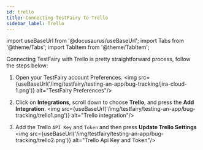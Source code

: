 ```yaml
---
id: trello
title: Connecting TestFairy to Trello
sidebar_label: Trello
---
```


import useBaseUrl from '@docusaurus/useBaseUrl';
import Tabs from '@theme/Tabs';
import TabItem from '@theme/TabItem';

Connecting TestFairy with Trello is pretty straightforward process, follow the steps below:

1. Open your TestFairy account Preferences.
   <img src={useBaseUrl('/img/testfairy/testing-an-app/bug-tracking/jira-cloud-1.png')} alt="TestFairy Preferences"/>

2. Click on **Integrations**, scroll down to choose **Trello**, and press the **Add Integration**.
   <img src={useBaseUrl('/img/testfairy/testing-an-app/bug-tracking/trello1.png')} alt="Trello integration"/>

3. Add the Trello `API Key` and `Token` and then press **Update Trello Settings**
   <img src={useBaseUrl('/img/testfairy/testing-an-app/bug-tracking/trello2.png')} alt="Trello Api Key and Token"/>
